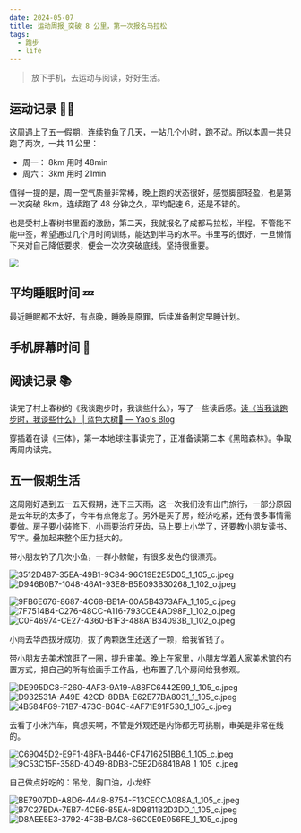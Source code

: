 ```yaml
---
date: 2024-05-07
title: 运动周报_突破 8 公里，第一次报名马拉松
tags:
  - 跑步
  - life
---
```

> 放下手机，去运动与阅读，好好生活。

## 运动记录 🏃‍♂️

这周遇上了五一假期，连续钓鱼了几天，一站几个小时，跑不动。所以本周一共只跑了两次，一共 11 公里：
- 周一： 8km 用时 48min
- 周六： 3km 用时 21min

值得一提的是，周一空气质量非常棒，晚上跑的状态很好，感觉脚部轻盈，也是第一次突破 8km，连续跑了 48 分钟之久，平均配速 6，还是不错的。

也是受村上春树书里面的激励，第二天，我就报名了成都马拉松，半程。不管能不能中签，希望通过几个月时间训练，能达到半马的水平。书里写的很好，一旦懒惰下来对自己降低要求，便会一次次突破底线。坚持很重要。

![](https://cdn.jsdelivr.net/gh/goby-ao/picgo@main/img/20240507111900.png)


## 平均睡眠时间 💤

最近睡眠都不太好，有点晚，睡晚是原罪，后续准备制定早睡计划。

## 手机屏幕时间 📱

## 阅读记录 📚

读完了村上春树的《我谈跑步时，我谈些什么》，写了一些读后感。[读《当我谈跑步时，我谈些什么》 | 蓝色大树🌲 — Yao's Blog](https://yaofun.top/posts/2024/05/%E8%AF%BB%E5%BD%93%E6%88%91%E8%B0%88%E8%B7%91%E6%AD%A5%E6%97%B6%E6%88%91%E8%B0%88%E4%BA%9B%E4%BB%80%E4%B9%88/)

穿插着在读《三体》，第一本地球往事读完了，正准备读第二本《黑暗森林》。争取两周内读完。

## 五一假期生活

这周刚好遇到五一五天假期，连下三天雨，这一次我们没有出门旅行，一部分原因是去年玩的太多了，今年有点倦怠了。另外是买了房，经济吃紧，还有很多事情需要做。房子要小装修下，小雨要治疗牙齿，马上要上小学了，还要教小朋友读书、写字。叠加起来整个压力挺大的。

带小朋友钓了几次小鱼，一群小鳑鲏，有很多发色的很漂亮。

![3512D487-35EA-49B1-9C84-96C19E2E5D05_1_105_c.jpeg](https://cdn.jsdelivr.net/gh/goby-ao/picgo@main/img/3512D487-35EA-49B1-9C84-96C19E2E5D05_1_105_c.jpeg)
![D946B0B7-1048-46A1-93E8-B5B093B30268_1_102_o.jpeg](https://cdn.jsdelivr.net/gh/goby-ao/picgo@main/img/D946B0B7-1048-46A1-93E8-B5B093B30268_1_102_o.jpeg)

![9FB6E676-8687-4C68-BE1A-00A5B4373AFA_1_105_c.jpeg](https://cdn.jsdelivr.net/gh/goby-ao/picgo@main/img/9FB6E676-8687-4C68-BE1A-00A5B4373AFA_1_105_c.jpeg)
![7F7514B4-C276-48CC-A116-793CCE4AD98F_1_102_o.jpeg](https://cdn.jsdelivr.net/gh/goby-ao/picgo@main/img/7F7514B4-C276-48CC-A116-793CCE4AD98F_1_102_o.jpeg)
![C0F46974-CE27-4360-B1F3-488A1B34093B_1_102_o.jpeg](https://cdn.jsdelivr.net/gh/goby-ao/picgo@main/img/C0F46974-CE27-4360-B1F3-488A1B34093B_1_102_o.jpeg)


小雨去华西拔牙成功，拔了两颗医生还送了一颗，给我省钱了。

带小朋友去美术馆逛了一圈，提升审美。晚上在家里，小朋友学着人家美术馆的布置方式，把自己的所有绘画手工作品，也布置了几个房间给我参观。

![DE995DC8-F260-4AF3-9A19-A88FC6442E99_1_105_c.jpeg](https://cdn.jsdelivr.net/gh/goby-ao/picgo@main/img/DE995DC8-F260-4AF3-9A19-A88FC6442E99_1_105_c.jpeg)
![D932531A-A49E-42CD-8DBA-E62E77BA8031_1_105_c.jpeg](https://cdn.jsdelivr.net/gh/goby-ao/picgo@main/img/D932531A-A49E-42CD-8DBA-E62E77BA8031_1_105_c.jpeg)
![4B584F69-71B7-473C-B64C-4AF71E91F530_1_105_c.jpeg](https://cdn.jsdelivr.net/gh/goby-ao/picgo@main/img/4B584F69-71B7-473C-B64C-4AF71E91F530_1_105_c.jpeg)

去看了小米汽车，真想买啊，不管是外观还是内饰都无可挑剔，审美是非常在线的。

![C69045D2-E9F1-4BFA-B446-CF4716251BB6_1_105_c.jpeg](https://cdn.jsdelivr.net/gh/goby-ao/picgo@main/img/C69045D2-E9F1-4BFA-B446-CF4716251BB6_1_105_c.jpeg)
![9C53C15F-358D-4D49-8DB8-C5E2D68418A8_1_105_c.jpeg](https://cdn.jsdelivr.net/gh/goby-ao/picgo@main/img/9C53C15F-358D-4D49-8DB8-C5E2D68418A8_1_105_c.jpeg)


自己做点好吃的：吊龙，胸口油，小龙虾

![BE7907DD-A8D6-4448-8754-F13CECCA088A_1_105_c.jpeg](https://cdn.jsdelivr.net/gh/goby-ao/picgo@main/img/BE7907DD-A8D6-4448-8754-F13CECCA088A_1_105_c.jpeg)
![B7C27BDA-7EB7-4CE6-85EA-8D9811B2D3DD_1_105_c.jpeg](https://cdn.jsdelivr.net/gh/goby-ao/picgo@main/img/B7C27BDA-7EB7-4CE6-85EA-8D9811B2D3DD_1_105_c.jpeg)
![D8AEE5E3-3792-4F3B-BAC8-66C0E0E056FE_1_105_c.jpeg](https://cdn.jsdelivr.net/gh/goby-ao/picgo@main/img/D8AEE5E3-3792-4F3B-BAC8-66C0E0E056FE_1_105_c.jpeg)



